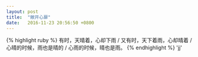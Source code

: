 ```yaml
---
layout: post
title:  "敞开心扉"
date:   2016-11-23 20:56:50 +0800
---
```

{% highlight ruby %}
有时，天晴着，心却下雨 / 又有时，天下着雨，心却晴着 / 心晴的时候，雨也是晴的 / 心雨的时候，晴也是雨。
{% endhighlight %}
'jj'